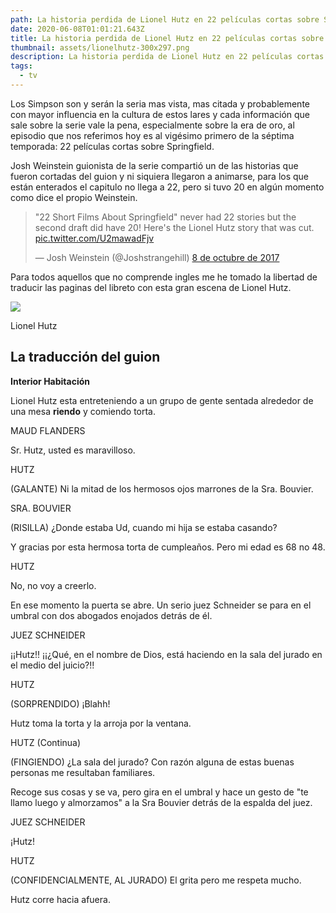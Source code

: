```yaml
---
path: La historia perdida de Lionel Hutz en 22 películas cortas sobre Springfield
date: 2020-06-08T01:01:21.643Z
title: La historia perdida de Lionel Hutz en 22 películas cortas sobre Springfield
thumbnail: assets/lionelhutz-300x297.png
description: La historia perdida de Lionel Hutz en 22 películas cortas sobre Springfield
tags:
  - tv
---
```

Los Simpson son y serán la seria mas vista, mas citada y probablemente con mayor influencia en la cultura de estos lares y cada información que sale sobre la serie vale la pena, especialmente sobre la era de oro, al episodio que nos referimos hoy es al vigésimo primero de la séptima temporada: 22 películas cortas sobre Springfield.

Josh Weinstein guionista de la serie compartió un de las historias que fueron cortadas del guion y ni siquiera llegaron a animarse, para los que están enterados el capitulo no llega a 22, pero si tuvo 20 en algún momento como dice el propio Weinstein.

> "22 Short Films About Springfield" never had 22 stories but the second draft did have 20! Here's the Lionel Hutz story that was cut. [pic.twitter.com/U2mawadFjv](https://t.co/U2mawadFjv)
>
> — Josh Weinstein (@Joshstrangehill) [8 de octubre de 2017](https://twitter.com/Joshstrangehill/status/917078097962266624?ref_src=twsrc%5Etfw)



Para todos aquellos que no comprende ingles me he tomado la libertad de traducir las paginas del libreto con esta gran escena de Lionel Hutz.

<img src="/assets/lionelhutz-300x297.png" class="center polaroid"/>
<p style={{ textAlign: 'center', color: 'black', marginTop: '-34px' }}>Lionel Hutz</p>

## La traducción del guion

**Interior Habitación**

<p style={{textAlign: 'center'}}>Lionel Hutz esta entreteniendo a un grupo de gente sentada alrededor de una mesa <b>riendo</b> y comiendo torta.</p>
<p style={{textAlign: 'center'}}>MAUD FLANDERS</p>
<p style={{textAlign: 'center'}}>Sr. Hutz, usted es maravilloso.</p>
<p style={{textAlign: 'center'}}>HUTZ</p>
<p style={{textAlign: 'center'}}>(GALANTE) Ni la mitad de los hermosos ojos marrones de la Sra. Bouvier.</p>
<p style={{textAlign: 'center'}}>SRA. BOUVIER</p>
<p style={{textAlign: 'center'}}>(RISILLA) ¿Donde estaba Ud, cuando mi hija se estaba casando?</p>
<p style={{textAlign: 'center'}}>Y gracias por esta hermosa torta de cumpleaños. Pero mi edad es 68 no 48.</p>
<p style={{textAlign: 'center'}}>HUTZ</p>
<p style={{textAlign: 'center'}}>No, no voy a creerlo.</p>
<p style={{textAlign: 'center'}}>En ese momento la puerta se abre. Un serio juez Schneider se para en el umbral con dos abogados enojados detrás de él.</p>
<p style={{textAlign: 'center'}}>JUEZ SCHNEIDER</p>
<p style={{textAlign: 'center'}}>¡¡Hutz!! ¡¡¿Qué, en el nombre de Dios, está haciendo en la sala del jurado en el medio del juicio?!!</p>
<p style={{textAlign: 'center'}}>HUTZ</p>
<p style={{textAlign: 'center'}}>(SORPRENDIDO) ¡Blahh!</p>
<p style={{textAlign: 'center'}}>Hutz toma la torta y la arroja por la ventana.</p>
<p style={{textAlign: 'center'}}>HUTZ (Continua)</p>
<p style={{textAlign: 'center'}}>(FINGIENDO) ¿La sala del jurado? Con razón alguna de estas buenas personas me resultaban familiares.</p>
<p style={{textAlign: 'center'}}>Recoge sus cosas y se va, pero gira en el umbral y hace un gesto de "te llamo luego y almorzamos" a la Sra Bouvier detrás de la espalda del juez.</p>
<p style={{textAlign: 'center'}}>JUEZ SCHNEIDER</p>
<p style={{textAlign: 'center'}}>¡Hutz!</p>
<p style={{textAlign: 'center'}}>HUTZ</p>
<p style={{textAlign: 'center'}}>(CONFIDENCIALMENTE, AL JURADO) El grita pero me respeta mucho.</p>
<p style={{textAlign: 'center'}}>Hutz corre hacia afuera.</p>

